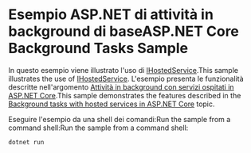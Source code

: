 # <a name="aspnet-core-background-tasks-sample"></a><span data-ttu-id="36b26-101">Esempio ASP.NET di attività in background di base</span><span class="sxs-lookup"><span data-stu-id="36b26-101">ASP.NET Core Background Tasks Sample</span></span>

<span data-ttu-id="36b26-102">In questo esempio viene illustrato l'uso di [IHostedService](https://docs.microsoft.com/dotnet/api/microsoft.extensions.hosting.ihostedservice).</span><span class="sxs-lookup"><span data-stu-id="36b26-102">This sample illustrates the use of [IHostedService](https://docs.microsoft.com/dotnet/api/microsoft.extensions.hosting.ihostedservice).</span></span> <span data-ttu-id="36b26-103">L'esempio presenta le funzionalità descritte nell'argomento [Attività in background con servizi ospitati in ASP.NET Core](https://docs.microsoft.com/aspnet/core/fundamentals/host/hosted-services).</span><span class="sxs-lookup"><span data-stu-id="36b26-103">This sample demonstrates the features described in the [Background tasks with hosted services in ASP.NET Core](https://docs.microsoft.com/aspnet/core/fundamentals/host/hosted-services) topic.</span></span>

<span data-ttu-id="36b26-104">Eseguire l'esempio da una shell dei comandi:Run the sample from a command shell:</span><span class="sxs-lookup"><span data-stu-id="36b26-104">Run the sample from a command shell:</span></span>

```
dotnet run
```
